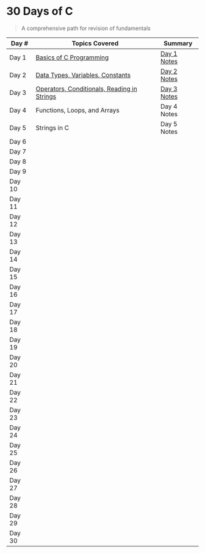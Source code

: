 # 30 Days of C
>A comprehensive path for revision of fundamentals

| Day # |  Topics Covered| Summary|
|-------|---------------|-------|
| Day 1 | [Basics of C Programming](https://github.com/balapriyac/30-Days-of-C/tree/main/day-1)| [Day 1 Notes](https://github.com/balapriyac/30-Days-of-C/blob/main/day-1/day1-summary.md)|
| Day 2 | [Data Types, Variables, Constants](https://github.com/balapriyac/30-Days-of-C/tree/main/day-2)| [Day 2 Notes](https://github.com/balapriyac/30-Days-of-C/blob/main/day-2/day-2-summary.md)|
| Day 3 | [Operators, Conditionals, Reading in Strings](https://github.com/balapriyac/30-Days-of-C/tree/main/day-3)| [Day 3 Notes](https://github.com/balapriyac/30-Days-of-C/blob/main/day-3/day-3-summary.md)|
| Day 4 |Functions, Loops, and Arrays | Day 4 Notes|
| Day 5 | Strings in C | Day 5 Notes|
| Day 6 | ||
| Day 7 | ||
| Day 8 | ||
| Day 9 | ||
| Day 10 |||
| Day 11 |||
| Day 12 | ||
| Day 13 | ||
| Day 14 | ||
| Day 15 | ||
| Day 16 | ||
| Day 17| ||
| Day 18 | ||
| Day 19 | ||
| Day 20 |||
| Day 21 |||
| Day 22 |||
| Day 23 |||
| Day 24 |||
| Day 25 |||
| Day 26 |||
| Day 27 |||
| Day 28 |||
| Day 29 |||
| Day 30 |||


